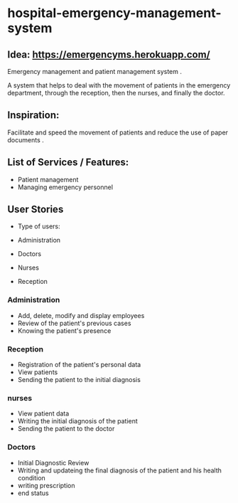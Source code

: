 


# hospital-emergency-management-system
## Idea: https://emergencyms.herokuapp.com/
Emergency management and patient management system .

A system that helps to deal with the movement of patients in the emergency department, through the reception, then the nurses, and finally the doctor.

## Inspiration:
Facilitate and speed the movement of patients and reduce the use of paper documents .

## List of Services / Features:

- Patient management
- Managing emergency personnel



## User Stories
- Type of users: 

- Administration
- Doctors
- Nurses
- Reception

### Administration

- Add, delete, modify and display employees
- Review of the patient's previous cases
- Knowing the patient's presence


### Reception

- Registration of the patient's personal data
- View patients
- Sending the patient to the initial diagnosis


### nurses

- View patient data
- Writing the initial diagnosis of the patient
- Sending the patient to the doctor




### Doctors

- Initial Diagnostic Review
- Writing and updateing the final diagnosis of the patient and his health condition
- writing prescription
- end status

